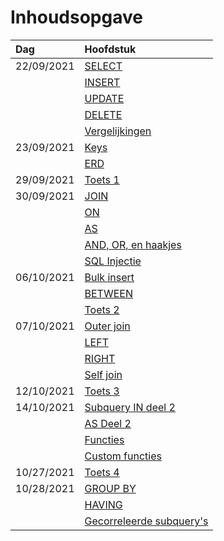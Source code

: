 # Inhoudsopgave

| Dag        | Hoofdstuk                                                                         |
| :--------- | :-------------------------------------------------------------------------------- |
| 22/09/2021 | [SELECT](week38/SQL-2021-09-22-H.md#SELECT)                                       |
|            | [INSERT](week38/SQL-2021-09-22-H.md#INSERT)                                       |
|            | [UPDATE](week38/SQL-2021-09-22-H.md#UPDATE)                                       |
|            | [DELETE](week38/SQL-2021-09-22-H.md#DELETE)                                       |
|            | [Vergelijkingen](week38/SQL-2021-09-22-H.md#Vergelijkingen)                       |
| 23/09/2021 | [Keys](week38/SQL-2021-09-23-W.md#Keys)                                           |
|            | [ERD](week38/SQL-2021-09-23-W.md#ERD)                                             |
| 29/09/2021 | [Toets 1](week39/SQL-2021-09-29-T.md#Toets%201)                                   |
| 30/09/2021 | [JOIN](week39/SQL-2021-09-30-H.md#JOIN)                                           |
|            | [ON](week39/SQL-2021-09-30-H.md#ON)                                               |
|            | [AS](week39/SQL-2021-09-30-H.md#AS)                                               |
|            | [AND, OR, en haakjes](week39/SQL-2021-09-30-H.md#AND%20OR%20en%20haakjes)         |
|            | [SQL Injectie](week39/SQL-2021-09-30-H.md#SQL%20Injectie)                         |
| 06/10/2021 | [Bulk insert](week40/SQL-2021-10-06-T.md#Bulk%20insert)                           |
|            | [BETWEEN](week40/SQL-2021-10-06-T.md#BETWEEN)                                     |
|            | [Toets 2](week40/SQL-2021-10-06-T.md#Toets%202)                                   |
| 07/10/2021 | [Outer join](week40/SQL-2021-10-07-H.md#Outer%20join)                             |
|            | [LEFT](week40/SQL-2021-10-07-H.md#LEFT)                                           |
|            | [RIGHT](week40/SQL-2021-10-07-H.md#RIGHT)                                         |
|            | [Self join](week40/SQL-2021-10-07-H.md#Self%20join)                               |
| 12/10/2021 | [Toets 3](week41/SQL-2021-10-12-T.md#Toets%203)                                   |
| 14/10/2021 | [Subquery IN deel 2](week41/SQL-2021-10-14-H.md#Subquery%20IN%20deel%202)         |
|            | [AS Deel 2](week41/SQL-2021-10-14-H.md#AS%20Deel%202)                             |
|            | [Functies](week41/SQL-2021-10-14-H.md#Functies)                                   |
|            | [Custom functies](SQL-2021-10-14-H.md#Custom%20functies)                          |
| 10/27/2021 | [Toets 4](week43/SQL-2021-10-27-T.md#Toets%204)                                   |
| 10/28/2021 | [GROUP BY](week43/SQL-2021-10-28-H.md#GROUP%20BY)                                 |
|            | [HAVING](week43/SQL-2021-10-28-H.md#HAVING)                                       |
|            | [Gecorreleerde subquery's](week43/SQL-2021-10-28-H.md#Gecorreleerde%20subquery's) |
